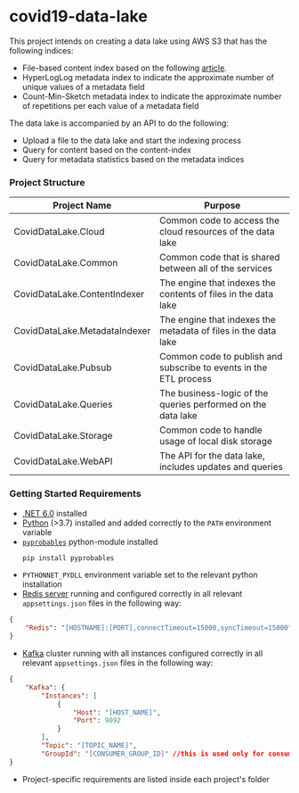 # covid19-data-lake
This project intends on creating a data lake using AWS S3 that has the following indices:
* File-based content index based on the following [article](https://www.semanticscholar.org/paper/Needle-in-a-haystack-queries-in-cloud-data-lakes-Weintraub-Gudes/1f5b9de16302525ab07e50056f3a8af565fd131a). 
* HyperLogLog metadata index to indicate the approximate number of unique values of a metadata field
* Count-Min-Sketch metadata index to indicate the approximate number of repetitions per each value of a metadata field

The data lake is accompanied by an API to do the following:
* Upload a file to the data lake and start the indexing process
* Query for content based on the content-index
* Query for metadata statistics based on the metadata indices

### Project Structure
|Project Name|Purpose|
|---|---|
|CovidDataLake.Cloud|Common code to access the cloud resources of the data lake|
|CovidDataLake.Common|Common code that is shared between all of the services|
|CovidDataLake.ContentIndexer|The engine that indexes the contents of files in the data lake|
|CovidDataLake.MetadataIndexer|The engine that indexes the metadata of files in the data lake|
|CovidDataLake.Pubsub|Common code to publish and subscribe to events in the ETL process|
|CovidDataLake.Queries|The business-logic of the queries performed on the data lake|
|CovidDataLake.Storage|Common code to handle usage of local disk storage|
|CovidDataLake.WebAPI|The API for the data lake, includes updates and queries|

### Getting Started Requirements
* [.NET 6.0](https://dotnet.microsoft.com/en-us/download/dotnet/6.0) installed
* [Python](https://www.python.org/downloads/release/python-396/) (>3.7) installed and added correctly to the `PATH` environment variable
* [`pyprobables`](https://pyprobables.readthedocs.io/en/latest/quickstart.html) python-module installed
    ```sh
    pip install pyprobables
    ```
* `PYTHONNET_PYDLL` environment variable set to the relevant python installation
* [Redis server](https://redis.io/download/) running and configured correctly in all relevant `appsettings.json` files in the following way:
```json
{
    "Redis": "[HOSTNAME]:[PORT],connectTimeout=15000,syncTimeout=15000"
}
```
* [Kafka](https://kafka.apache.org/downloads) cluster running with all instances configured correctly in all relevant `appsettings.json` files in the following way:
```json
{
    "Kafka": {
        "Instances": [
            {
                "Host": "[HOST_NAME]",
                "Port": 9092
            }
        ],
        "Topic": "[TOPIC_NAME]",
        "GroupId": "[CONSUMER_GROUP_ID]" //this is used only for consuming projects (aka indexing engines)
}
```
* Project-specific requirements are listed inside each project's folder
